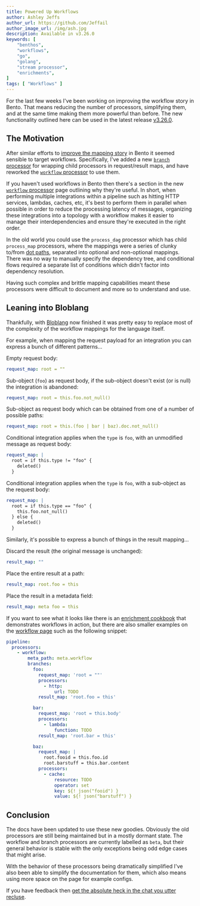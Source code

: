 ```yaml
---
title: Powered Up Workflows
author: Ashley Jeffs
author_url: https://github.com/Jeffail
author_image_url: /img/ash.jpg
description: Available in v3.26.0
keywords: [
    "benthos",
    "workflows",
    "go",
    "golang",
    "stream processor",
    "enrichments",
]
tags: [ "Workflows" ]
---
```


For the last few weeks I've been working on improving the workflow story in Bento. That means reducing the number of processors, simplifying them, and at the same time making them more powerful than before. The new functionality outlined here can be used in the latest release [v3.26.0](https://github.com/warpstreamlabs/bento/releases/tag/v3.26.0).

<!--truncate-->

## The Motivation

After similar efforts to [improve the mapping story][post.bloblang-beta] in Bento it seemed sensible to target workflows. Specifically, I've added a new [`branch` processor][processor.branch] for wrapping child processors in request/result maps, and have reworked the [`workflow` processor][processor.workflow] to use them.

If you haven't used workflows in Bento then there's a section in the new [`workflow` processor][processor.workflow.why] page outlining why they're useful. In short, when performing multiple integrations within a pipeline such as hitting HTTP services, lambdas, caches, etc, it's best to perform them in parallel when possible in order to reduce the processing latency of messages, organizing these integrations into a topology with a workflow makes it easier to manage their interdependencies and ensure they're executed in the right order.

In the old world you could use the `process_dag` processor which has child `process_map` processors, where the mappings were a series of clunky to/from [dot paths][configuration.field_paths], separated into optional and non-optional mappings. There was no way to manually specify the dependency tree, and conditional flows required a separate list of conditions which didn't factor into dependency resolution.

Having such complex and brittle mapping capabilities meant these processors were difficult to document and more so to understand and use.

## Leaning into Bloblang

Thankfully, with [Bloblang][guides.bloblang] now finished it was pretty easy to replace most of the complexity of the workflow mappings for the language itself.

For example, when mapping the request payload for an integration you can express a bunch of different patterns...

Empty request body:

```yaml
request_map: root = ""
```

Sub-object (`foo`) as request body, if the sub-object doesn't exist (or is null) the integration is abandoned:

```yaml
request_map: root = this.foo.not_null()
```

Sub-object as request body which can be obtained from one of a number of possible paths:

```yaml
request_map: root = this.(foo | bar | baz).doc.not_null()
```

Conditional integration applies when the `type` is `foo`, with an unmodified message as request body:

```yaml
request_map: |
  root = if this.type != "foo" {
    deleted()
  }
```

Conditional integration applies when the `type` is `foo`, with a sub-object as the request body:

```yaml
request_map: |
  root = if this.type == "foo" {
    this.foo.not_null()
  } else {
    deleted()
  }
```

Similarly, it's possible to express a bunch of things in the result mapping...

Discard the result (the original message is unchanged):

```yaml
result_map: ""
```

Place the entire result at a path:

```yaml
result_map: root.foo = this
```

Place the result in a metadata field:

```yaml
result_map: meta foo = this
```

If you want to see what it looks like there is an [enrichment cookbook][cookbook.enrichment] that demonstrates workflows in action, but there are also smaller examples on the [workflow page][processor.workflow.examples] such as the following snippet:

```yaml
pipeline:
  processors:
    - workflow:
        meta_path: meta.workflow
        branches:
          foo:
            request_map: 'root = ""'
            processors:
              - http:
                  url: TODO
            result_map: 'root.foo = this'

          bar:
            request_map: 'root = this.body'
            processors:
              - lambda:
                  function: TODO
            result_map: 'root.bar = this'

          baz:
            request_map: |
              root.fooid = this.foo.id
              root.barstuff = this.bar.content
            processors:
              - cache:
                  resource: TODO
                  operator: set
                  key: ${! json("fooid") }
                  value: ${! json("barstuff") }
```

## Conclusion

The docs have been updated to use these new goodies. Obviously the old processors are still being maintained but in a mostly dormant state. The workflow and branch processors are currently labelled as `beta`, but their general behavior is stable with the only exceptions being odd edge cases that might arise.

With the behavior of these processors being dramatically simplified I've also been able to simplify the documentation for them, which also means using more space on the page for example configs.

If you have feedback then [get the absolute heck in the chat you utter recluse][community].

[processor.workflow]: /docs/components/processors/workflow/
[processor.branch]: /docs/components/processors/branch/
[processor.workflow.why]: /docs/components/processors/workflow/#why-use-a-workflow
[processor.workflow.examples]: /docs/components/processors/workflow/#examples
[post.bloblang-beta]: /blog/2020/05/10/bloblang-beta/
[configuration.field_paths]: /docs/configuration/field_paths/
[cookbook.enrichment]: /cookbooks/enrichments/
[guides.bloblang]: /docs/guides/bloblang/about/
[community]: /community/
